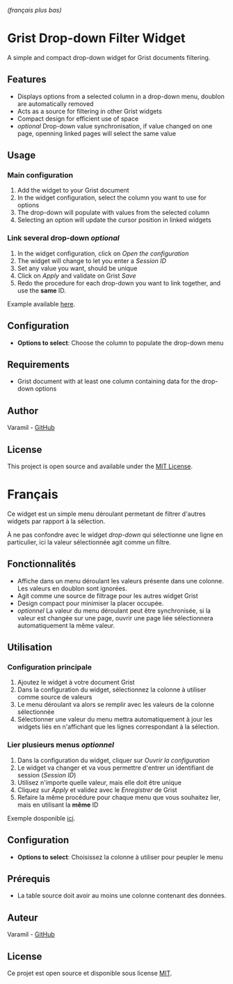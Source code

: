 *(français plus bas)*

# Grist Drop-down Filter Widget

A simple and compact drop-down widget for Grist documents filtering.

## Features

- Displays options from a selected column in a drop-down menu, doublon are automatically removed
- Acts as a source for filtering in other Grist widgets
- Compact design for efficient use of space
- *optional* Drop-down value synchronisation, if value changed on one page, openning linked pages will select the same value

## Usage
### Main configuration
1. Add the widget to your Grist document
2. In the widget configuration, select the column you want to use for options
3. The drop-down will populate with values from the selected column
4. Selecting an option will update the cursor position in linked widgets

### Link several drop-down *optional*
1. In the widget configuration, click on *Open the configuration*
2. The widget will change to let you enter a *Session ID*
3. Set any value you want, should be unique
4. Click on *Apply* and validate on Grist *Save*
5. Redo the procedure for each drop-down you want to link together, and use the **same** ID.

Example available [here](https://docs.getgrist.com/5EghdYeZyAFD/drop-down-filter?utm_id=share-doc).

## Configuration

- **Options to select**: Choose the column to populate the drop-down menu

## Requirements

- Grist document with at least one column containing data for the drop-down options

## Author

Varamil - [GitHub](https://github.com/Varamil)

## License

This project is open source and available under the [MIT License](LICENSE).

# Français
Ce widget est un simple menu déroulant permetant de filtrer d'autres widgets par rapport à la sélection.

À ne pas confondre avec le widget *drop-down* qui sélectionne une ligne en particulier, ici la valeur sélectionnée agit comme un filtre.

## Fonctionnalités
- Affiche dans un menu déroulant les valeurs présente dans une colonne. Les valeurs en doublon sont ignorées. 
- Agit comme une source de filtrage pour les autres widget Grist
- Design compact pour minimiser la placer occupée.
- *optionnel* La valeur du menu déroulant peut être synchronisée, si la valeur est changée sur une page, ouvrir une page liée sélectionnera automatiquement la même valeur.

## Utilisation 
### Configuration principale
1. Ajoutez le widget à votre document Grist
2. Dans la configuration du widget, sélectionnez la colonne à utiliser comme source de valeurs
3. Le menu déroulant va alors se remplir avec les valeurs de la colonne sélectionnée
4. Sélectionner une valeur du menu mettra automatiquement à jour les widgets liés en n'affichant que les lignes correspondant à la sélection.

### Lier plusieurs menus *optionnel*
1. Dans la configuration du widget, cliquer sur *Ouvrir la configuration*
2. Le widget va changer et va vous permettre d'entrer un identifiant de session (*Session ID*)
3. Utilisez n'importe quelle valeur, mais elle doit être unique
4. Cliquez sur *Apply* et validez avec le *Enregistrer* de Grist
5. Refaire la même procédure pour chaque menu que vous souhaitez lier, mais en utilisant la **même** ID

Exemple dosponible [ici](https://docs.getgrist.com/5EghdYeZyAFD/drop-down-filter?utm_id=share-doc).

## Configuration

- **Options to select**: Choisissez la colonne à utiliser pour peupler le menu

## Prérequis

- La table source doit avoir au moins une colonne contenant des données. 

## Auteur

Varamil - [GitHub](https://github.com/Varamil)

## License

Ce projet est open source et disponible sous license [MIT](LICENSE).
